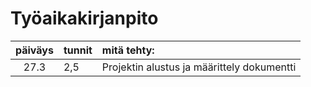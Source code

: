 # Työaikakirjanpito


| päiväys | tunnit | mitä tehty:  |
| :------:|:-------| :------------|
| 27.3 | 2,5    |Projektin alustus ja määrittely dokumentti |

